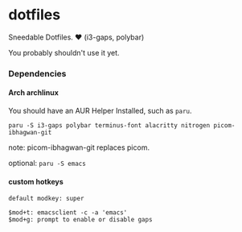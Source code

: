 # dotfiles
Sneedable Dotfiles. ❤️ (i3-gaps, polybar)

You probably shouldn't use it yet.


### Dependencies

#### Arch archlinux
You should have an AUR Helper Installed, such as `paru`.

```paru -S i3-gaps polybar terminus-font alacritty nitrogen picom-ibhagwan-git```

note: picom-ibhagwan-git replaces picom.

optional: ```paru -S emacs```

#### custom hotkeys
```
default modkey: super

$mod+t: emacsclient -c -a 'emacs'
$mod+g: prompt to enable or disable gaps
```
